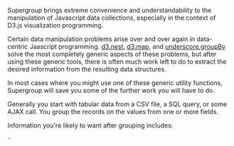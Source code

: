 Supergroup brings extreme convenience and understandability to the manipulation of 
Javascript data collections, especially in the context of D3.js visualization
programming.

Certain data manipulation problems arise over and over again in data-centric
Jaascript programming. [d3.nest](https://github.com/mbostock/d3/wiki/Arrays#-nest),
[d3.map](https://github.com/mbostock/d3/wiki/Arrays#associative-arrays), and 
[underscore.groupBy](http://underscorejs.org/#groupBy) solve the most completely
generic aspects of these problems, but after using these generic tools, there
is often much work left to do to extract the desired information from the resulting
data structures.

In most cases where you might use one of these generic utility functions, Supergroup
will save you some of the further work you will have to do.

Generally you start with tabular data from a CSV file, a SQL query, or some AJAX
call. You group the records on the values from one or more fields.

Information you're likely to want after grouping includes:

    - 
